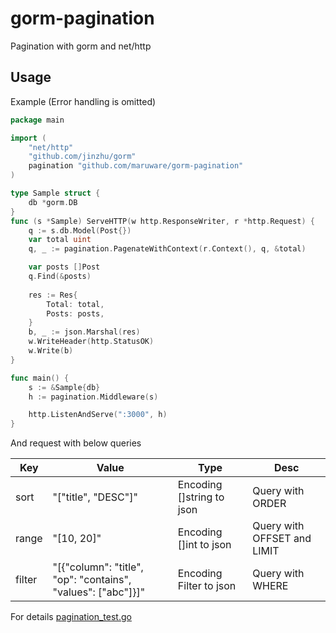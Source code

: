 # gorm-pagination

Pagination with gorm and net/http


## Usage

Example (Error handling is omitted)

```go
package main

import (
    "net/http"
    "github.com/jinzhu/gorm"
	pagination "github.com/maruware/gorm-pagination"
)

type Sample struct {
	db *gorm.DB
}
func (s *Sample) ServeHTTP(w http.ResponseWriter, r *http.Request) {
    q := s.db.Model(Post{})
    var total uint
    q, _ := pagination.PagenateWithContext(r.Context(), q, &total)

    var posts []Post
    q.Find(&posts)
    
    res := Res{
		Total: total,
		Posts: posts,
	}
    b, _ := json.Marshal(res)
    w.WriteHeader(http.StatusOK)
    w.Write(b)
}

func main() {
    s := &Sample{db}
    h := pagination.Middleware(s)

    http.ListenAndServe(":3000", h)
}


```

And request with below queries

| Key | Value | Type | Desc |
|------|-----|-------|-------|
| sort | "["title", "DESC"]" | Encoding []string to json | Query with ORDER |
| range | "[10, 20]" | Encoding []int to json | Query with OFFSET and LIMIT |
| filter | "[{"column": "title", "op": "contains", "values": ["abc"]}]" | Encoding Filter to json | Query with WHERE | 


For details [pagination_test.go](pagination_test.go)

